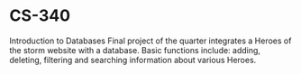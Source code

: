 # CS-340
Introduction to Databases
Final project of the quarter integrates a Heroes of the storm website with a database. 
Basic functions include: adding, deleting, filtering and searching information about various Heroes.
